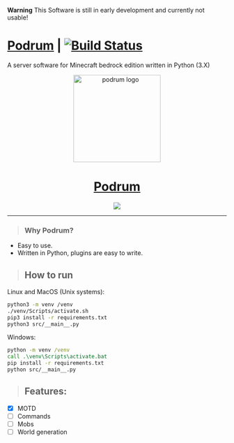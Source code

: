 **Warning**
This Software is still in early development and currently not usable!

# [Podrum](https://github.com/Podrum/Podrum) | [![Build Status](https://travis-ci.org/Podrum/Podrum.svg?branch=master)](https://travis-ci.org/Podrum/Podrum)
A server software for Minecraft bedrock edition written in Python (3.X)

<p id="app-name" align="center">
	<img width="200" height="200" src="https://cdn.discordapp.com/attachments/680861997650280483/705797584735830086/image0.png" title="Podrum" alt="podrum logo"/>
</p>
<h1 align="center"><a href="https://github.com/Podrum/Podrum">Podrum</a></h1>

<div align="center">
    <a href="https://discord.gg/SGWCwd6"><img src="https://img.shields.io/discord/705730982338101280?style=flat-square"/></a>
</div>
<hr/>

> ### Why Podrum?
- Easy to use.
- Written in Python, plugins are easy to write.

> ## How to run
Linux and MacOS (Unix systems):
```sh
python3 -m venv /venv
./venv/Scripts/activate.sh
pip3 install -r requirements.txt
python3 src/__main__.py
```
Windows:
```bat
python -m venv /venv
call .\venv\Scripts\activate.bat
pip install -r requirements.txt
python src/__main__.py
```


> ## Features:
- [x] MOTD
- [ ] Commands
- [ ] Mobs
- [ ] World generation
